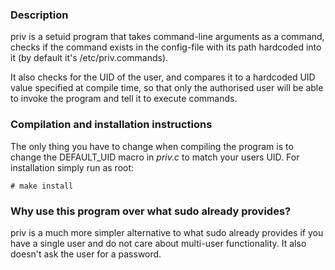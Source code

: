 ### Description
priv is a setuid program that takes command-line arguments as a command, checks if the command exists in the config-file with its path hardcoded into it (by default it's /etc/priv.commands).

It also checks for the UID of the user, and compares it to a hardcoded UID value specified at compile time, so that only the authorised user will be able to invoke the program and tell it to execute commands.

### Compilation and installation instructions
The only thing you have to change when compiling the program is to change the DEFAULT_UID macro in *priv.c* to match your users UID.
For installation simply run as root:
~~~
# make install
~~~

### Why use this program over what sudo already provides?
priv is a much more simpler alternative to what sudo already provides if you have a single user and do not care about multi-user functionality.
It also doesn't ask the user for a password.
